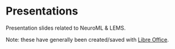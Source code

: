 # Presentations

Presentation slides related to NeuroML &amp; LEMS.

Note: these have generally been created/saved with [Libre Office](https://www.libreoffice.org/).
